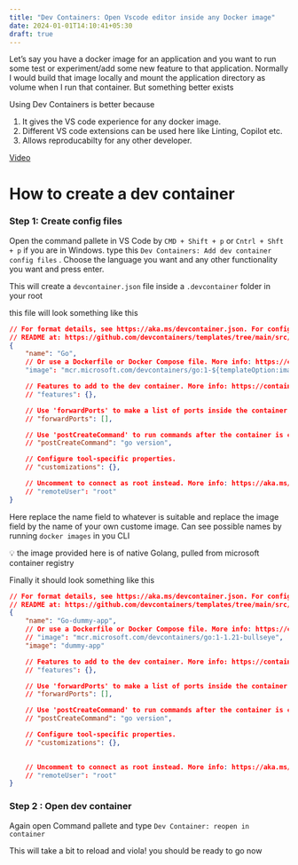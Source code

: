```yaml
---
title: "Dev Containers: Open Vscode editor inside any Docker image"
date: 2024-01-01T14:10:41+05:30
draft: true
---
```


Let’s say you have a docker image for an application and you want to run some test or experiment/add some new feature to that application. Normally I would build that image locally and mount the application directory as volume when I run that container. But something better exists

Using Dev Containers is better because 

1. It gives the VS code experience for any docker image. 
2. Different VS code extensions can be used here like Linting, Copilot etc.
3. Allows reproducabilty for any other developer. 

[Video](https://www.youtube.com/watch?v=b1RavPr_878)

# How to create a dev container

### Step 1: Create config files

Open the command pallete in VS Code by `CMD + Shift + p` or `Cntrl + Shft + p` if you are in Windows. type this `Dev Containers: Add dev container config files` . Choose the language you want and any other functionality you want and press enter.

This will create a `devcontainer.json` file inside a `.devcontainer` folder in your root

this file will look something like this

```json
// For format details, see https://aka.ms/devcontainer.json. For config options, see the
// README at: https://github.com/devcontainers/templates/tree/main/src/go
{
	"name": "Go",
	// Or use a Dockerfile or Docker Compose file. More info: https://containers.dev/guide/dockerfile
	"image": "mcr.microsoft.com/devcontainers/go:1-${templateOption:imageVariant}"

	// Features to add to the dev container. More info: https://containers.dev/features.
	// "features": {},

	// Use 'forwardPorts' to make a list of ports inside the container available locally.
	// "forwardPorts": [],

	// Use 'postCreateCommand' to run commands after the container is created.
	// "postCreateCommand": "go version",

	// Configure tool-specific properties.
	// "customizations": {},

	// Uncomment to connect as root instead. More info: https://aka.ms/dev-containers-non-root.
	// "remoteUser": "root"
}
```

Here replace the name field to whatever is suitable and replace the image field by the name of your own custome image. Can see possible names by running `docker images` in you CLI

<aside>
💡 the image provided here is of native Golang, pulled from microsoft container registry

</aside>

Finally it should look something like this

```json
// For format details, see https://aka.ms/devcontainer.json. For config options, see the
// README at: https://github.com/devcontainers/templates/tree/main/src/go
{
	"name": "Go-dummy-app",
	// Or use a Dockerfile or Docker Compose file. More info: https://containers.dev/guide/dockerfile
	// "image": "mcr.microsoft.com/devcontainers/go:1-1.21-bullseye",
	"image": "dummy-app"

	// Features to add to the dev container. More info: https://containers.dev/features.
	// "features": {},

	// Use 'forwardPorts' to make a list of ports inside the container available locally.
	// "forwardPorts": [],

	// Use 'postCreateCommand' to run commands after the container is created.
	// "postCreateCommand": "go version",

	// Configure tool-specific properties.
	// "customizations": {},
	

	// Uncomment to connect as root instead. More info: https://aka.ms/dev-containers-non-root.
	// "remoteUser": "root"
}
```

### Step 2 : Open dev container

Again open Command pallete and type `Dev Container: reopen in container`

This will take a bit to reload and viola! you should be ready to go now
